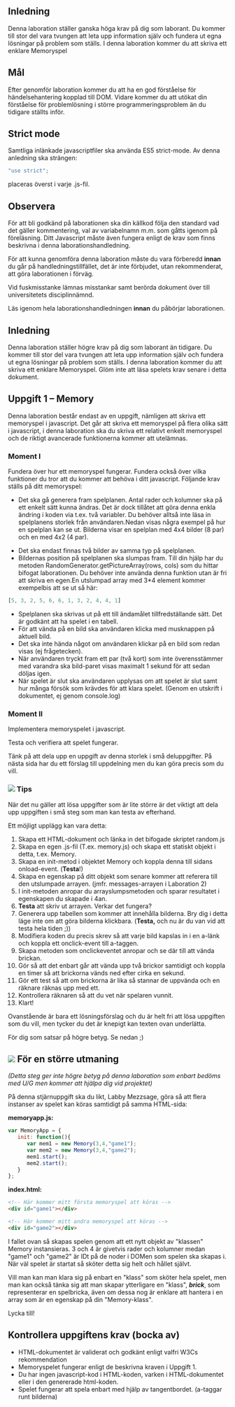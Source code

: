 ## Inledning
Denna laboration ställer ganska höga krav på dig som laborant. Du kommer till stor del vara tvungen att leta upp information själv och fundera ut egna lösningar på problem som ställs.
I denna laboration kommer du att skriva ett enklare Memoryspel

## Mål
Efter genomför laboration kommer du att ha en god förståelse för händelsehantering kopplad till DOM. Vidare kommer du att utökat din förståelse för problemlösning i större programmeringsproblem än du tidigare ställts inför.

## Strict mode
Samtliga inlänkade javascriptfiler ska använda ES5 strict-mode. Av denna anledning ska strängen:

```js
"use strict";
```

placeras överst i varje .js-fil.

## Observera 
För att bli godkänd på laborationen ska din källkod följa den standard vad det gäller kommentering, val av variabelnamn m.m. som gåtts igenom på föreläsning. Ditt Javascript måste även fungera enligt de krav som finns beskrivna i denna laborationshandledning.

För att kunna genomföra denna laboration måste du vara förberedd **innan** du går på handledningstillfället, det är inte förbjudet, utan rekommenderat, att göra laborationen i förväg. 

Vid fuskmisstanke lämnas misstankar samt berörda dokument över till universitetets disciplinnämnd.

Läs igenom hela laborationshandledningen **innan** du påbörjar laborationen.


## Inledning
Denna laboration ställer högre krav på dig som laborant än tidigare. Du kommer till stor del vara tvungen att leta upp information själv och fundera ut egna lösningar på problem som ställs.
I denna laboration kommer du att skriva ett enklare Memoryspel.
Glöm inte att läsa spelets krav senare i detta dokument.

## Uppgift 1 – Memory
Denna laboration består endast av en uppgift, nämligen att skriva ett memoryspel i javascript.
Det går att skriva ett memoryspel på flera olika sätt i javascript, i denna laboration ska du skriva ett relativt enkelt memoryspel och de riktigt avancerade funktionerna kommer att utelämnas.

### Moment I
Fundera över hur ett memoryspel fungerar. Fundera också över vilka funktioner du tror att du kommer att behöva i ditt javascript.
Följande krav ställs på ditt memoryspel:

- Det ska gå generera fram spelplanen. Antal rader och kolumner ska på ett enkelt sätt kunna ändras. Det är dock tillåtet att göra denna enkla ändring i koden via t.ex. två variabler. Du behöver alltså inte läsa in spelplanens storlek från användaren.Nedan visas några exempel på hur en spelplan kan se ut. Bilderna visar en spelplan med 4x4 bilder (8 par) och en med 4x2 (4 par).



* Det ska endast finnas två bilder av samma typ på spelplanen.
* Bildernas position på spelplanen ska slumpas fram. Till din hjälp har du metoden 
RandomGenerator.getPictureArray(rows, cols) som du hittar bifogat laborationen. Du behöver inte använda denna funktion utan är fri att skriva en egen.En utslumpad array med 3*4 element kommer exempelbis att se ut så här: 
```js
[5, 3, 2, 5, 6, 6, 1, 3, 2, 4, 4, 1]
````

* Spelplanen ska skrivas ut på ett till ändamålet tillfredställande sätt. Det är godkänt att ha spelet i en tabell.
* För att vända på en bild ska användaren klicka med musknappen på aktuell bild.
* Det ska inte hända något om användaren klickar på en bild som redan visas (ej frågetecken).
* När användaren tryckt fram ett par (två kort) som inte överensstämmer med varandra ska bild-paret visas maximalt 1 sekund för att sedan döljas igen.
* När spelet är slut ska användaren upplysas om att spelet är slut samt hur många försök som krävdes för att klara spelet. (Genom en utskrift i dokumentet, ej genom console.log) 

### Moment II
Implementera memoryspelet i javascript.

Testa och verifiera att spelet fungerar.

Tänk på att dela upp en uppgift av denna storlek i små deluppgifter. På nästa sida har du ett förslag till uppdelning men du kan göra precis som du vill.

 
### ![][info] Tips 
När det nu gäller att lösa uppgifter som är lite större är det viktigt att dela upp uppgiften i små steg som man kan testa av efterhand. 

Ett möjligt upplägg kan vara detta:

1. Skapa ett HTML-dokument och länka in det bifogade skriptet random.js
2. Skapa en egen .js-fil (T.ex. memory.js) och skapa ett statiskt objekt i detta, t.ex. Memory.
3. Skapa en init-metod i objektet Memory och koppla denna till sidans onload-event. (**Testa**!)
4. Skapa en egenskap på ditt objekt som senare kommer att referera till den utslumpade arrayen. (jmfr. messages-arrayen i Laboration 2)
5. I init-metoden anropar du arrayslumpsmetoden och sparar resultatet i egenskapen du skapade i 4an.
6. **Testa** att skriv ut arrayen. Verkar det fungera?
7. Generera upp tabellen som kommer att innehålla bilderna. Bry dig i detta läge inte om att göra bilderna klickbara. (**Testa,** och nu är du van vid att testa hela tiden ;))
8. Modifiera koden du precis skrev så att varje bild kapslas in i en a-länk och koppla ett onclick-event till a-taggen. 
9. Skapa metoden som onclickeventet anropar och se där till att vända brickan.
10. Gör så att det enbart går att vända upp två brickor samtidigt och koppla en timer så att brickorna vänds ned efter cirka en sekund.
11. Gör ett test så att om brickorna är lika så stannar de uppvända och en räknare räknas upp med ett.
12. Kontrollera räknaren så att du vet när spelaren vunnit.
13. Klart!

Ovanstående är bara ett lösningsförslag och du är helt fri att lösa uppgiften som du vill, men tycker du det är knepigt kan texten ovan underlätta.

För dig som satsar på högre betyg. Se nedan ;)

## ![][star] För en större utmaning
_(Detta steg ger inte högre betyg på denna laboration som enbart bedöms med U/G men kommer att hjälpa dig vid projektet)_

På denna stjärnuppgift ska du likt, Labby Mezzsage, göra så att flera instanser av spelet kan köras samtidigt på samma HTML-sida:

**memoryapp.js:**
```js
var MemoryApp = {
   init: function(){
      var mem1 = new Memory(3,4,"game1");
      var mem2 = new Memory(3,4,"game2");
      mem1.start();
      mem2.start();
   }
};
```

**index.html:**
```html
<!-- Här kommer mitt första memoryspel att köras -->
<div id="game1"></div>

<!-- Här kommer mitt andra memoryspel att köras -->
<div id="game2"></div>
```
I fallet ovan så skapas spelen genom att ett nytt objekt av "klassen" Memory instansieras. 3 och 4 är givetvis rader och kolumner medan "game1" och "game2" är IDt på de noder i DOMen som spelen ska skapas i. När väl spelet är startat så sköter detta sig helt och hållet självt.

Vill man kan man klara sig på enbart en "klass" som sköter hela spelet, men man kan också tänka sig att man skapar ytterligare en "klass", **_brick_**, som representerar en spelbricka, även om dessa nog är enklare att hantera i en array som är en egenskap på din "Memory-klass".


Lycka till!

## Kontrollera uppgiftens krav **(bocka av)** 
- HTML-dokumentet är validerat och godkänt enligt valfri W3Cs rekommendation
- Memoryspelet fungerar enligt de beskrivna kraven i Uppgift 1.
- Du har ingen javascript-kod i HTML-koden, varken i HTML-dokumentet eller i den genererade html-koden.
- Spelet fungerar att spela enbart med hjälp av tangentbordet. (a-taggar runt bilderna)

[star]:https://coursepress.lnu.se/program/webbprogrammerare/wp-content/plugins/coursepress/icons/16/star_yellow.png

[info]:https://coursepress.lnu.se/program/webbprogrammerare/wp-content/plugins/coursepress/icons/16/information.png